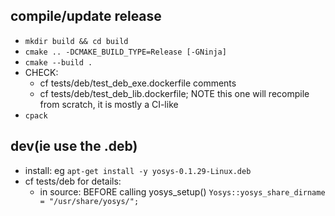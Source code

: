 ## compile/update release

- `mkdir build && cd build`
- `cmake .. -DCMAKE_BUILD_TYPE=Release [-GNinja]`
- `cmake --build .`
- CHECK:
  - cf tests/deb/test_deb_exe.dockerfile comments
  - cf tests/deb/test_deb_lib.dockerfile; NOTE this one will recompile from scratch, it is mostly a CI-like
- `cpack`

## dev(ie use the .deb)

- install: eg `apt-get install -y yosys-0.1.29-Linux.deb`
- cf tests/deb for details:
    - in source: BEFORE calling yosys_setup() `Yosys::yosys_share_dirname = "/usr/share/yosys/";`